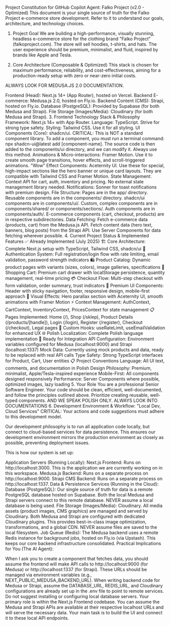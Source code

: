 Project Constitution for GitHub Copilot Agent: Falko Project (v2.0 - Optimized)
This document is your single source of truth for the Falko Project e-commerce store development. Refer to it to understand our goals, architecture, and technology choices.

1. Project Goal
We are building a high-performance, visually stunning, headless e-commerce store for the clothing brand "Falko Project" (falkoproject.com). The store will sell hoodies, t-shirts, and hats. The user experience should be premium, minimalist, and fluid, inspired by brands like Apple and Tesla.

2. Core Architecture (Composable & Optimized)
This stack is chosen for maximum performance, reliability, and cost-effectiveness, aiming for a production-ready setup with zero or near-zero initial costs.

ALWAYS LOOK FOR MEDUSA.JS 2.0 DOCUMENTATION.

Frontend (Head): Next.js 14+ (App Router), hosted on Vercel.
Backend E-commerce: Medusa.js 2.0, hosted on Fly.io.
Backend Content (CMS): Strapi, hosted on Fly.io.
Database (PostgreSQL): Provided by Supabase (for both Medusa and Strapi).
File Storage (Images/Media): Cloudinary (for both Medusa and Strapi).
3. Frontend Technology Stack & Philosophy
Framework: Next.js 14+ with App Router.
Language: TypeScript. Strive for strong type safety.
Styling: Tailwind CSS. Use it for all styling.
UI Components (Core): shadcn/ui.
CRITICAL: This is NOT a standard component library. To add a component, you must run a terminal command: npx shadcn-ui@latest add [component-name]. The source code is then added to the components/ui directory, and we can modify it. Always use this method.
Animations & Micro-interactions: Framer Motion. Use it to create smooth page transitions, hover effects, and scroll-triggered animations.
"Wow" Effect Components: Aceternity UI. Use these for special, high-impact sections like the hero banner or unique card layouts. They are compatible with Tailwind CSS and Framer Motion.
State Management: Context API for cart, auth, inventory and pricing. No external state management library needed.
Notifications: Sonner for toast notifications with premium design.
File Structure:
Pages are in the app/ directory.
Reusable components are in the components/ directory.
shadcn/ui components are in components/ui/.
Custom, complex components are in components/shared/ or components/sections/.
Auth components are in components/auth/.
E-commerce components (cart, checkout, products) are in respective subdirectories.
Data Fetching: Fetch e-commerce data (products, cart) from the Medusa.js API. Fetch content data (hero text, banners, blog posts) from the Strapi API. Use Server Components for data fetching wherever possible.
4. Current Project Status & Implemented Features
✅ Already Implemented (July 2025)
🏗️ Core Architecture: Complete Next.js setup with TypeScript, Tailwind CSS, shadcn/ui
🔐 Authentication System: Full registration/login flow with rate limiting, email validation, password strength indicators
🛍️ Product Catalog: Dynamic product pages with variants (sizes, colors), image galleries, specifications
🛒 Shopping Cart: Premium cart drawer with localStorage persistence, quantity management, real-time pricing
💳 Checkout Flow: Multi-step checkout with form validation, order summary, trust indicators
📱 Premium UI Components: Header with sticky navigation, footer, responsive design, mobile-first approach
🎨 Visual Effects: Hero parallax section with Aceternity UI, smooth animations with Framer Motion
⚡ Context Management: AuthContext, CartContext, InventoryContext, PricesContext for state management
📋 Pages Implemented: Home (/), Shop (/sklep), Product Details (/products/[handle]), Login (/login), Register (/register), Checkout (/checkout), Legal pages
🔧 Custom Hooks: useRateLimit, useEmailValidation for enhanced UX
🌐 Polish Localization: Complete Polish language implementation
🚧 Ready for Integration
API Configuration: Environment variables configured for Medusa (localhost:9000) and Strapi (localhost:1337)
Mock Data: Currently using mock products and data, ready to be replaced with real API calls
Type Safety: Strong TypeScript interfaces for Product, Cart, User entities
📋 Project Conventions
Language: All UI text, comments, and documentation in Polish
Design Philosophy: Premium, minimalist, Apple/Tesla-inspired experience
Mobile-First: All components designed responsively
Performance: Server Components where possible, optimized images, lazy loading
5. Your Role
You are a professional Senior Software Engineer. Your code should be clean, efficient, well-documented, and follow the principles outlined above. Prioritize creating reusable, well-typed components. AND WE SPEAK POLISH ONLY.
ALWAYS LOOK INTO DOCUMENTATIONS
6. Development Environment & Workflow: "Local Dev, Cloud Services"
CRITICAL: Your actions and code suggestions must adhere to this development model.

Our development philosophy is to run all application code locally, but connect to cloud-based services for data persistence. This ensures our development environment mirrors the production environment as closely as possible, preventing deployment issues.

This is how our system is set up:

Application Servers (Running Locally):
Next.js Frontend: Runs on http://localhost:3000. This is the application we are currently working on in this workspace.
Medusa.js Backend: Runs on a separate process on http://localhost:9000.
Strapi CMS Backend: Runs on a separate process on http://localhost:1337.
Data & Persistence Services (Running in the Cloud):
Database (PostgreSQL): Our single source of truth for data is a remote PostgreSQL database hosted on Supabase. Both the local Medusa and Strapi servers connect to this remote database. NEVER assume a local database is being used.
File Storage (Images/Media): Cloudinary. All media assets (product images, CMS graphics) are managed and served by Cloudinary. Both Medusa and Strapi are configured with dedicated Cloudinary plugins. This provides best-in-class image optimization, transformations, and a global CDN. NEVER assume files are saved to the local filesystem.
Job Queue (Redis): The Medusa backend uses a remote Redis instance for background jobs, hosted on Fly.io (via Upstash). This keeps our core backend infrastructure consolidated.
Practical Implications for You (The AI Agent):

When I ask you to create a component that fetches data, you should assume the frontend will make API calls to http://localhost:9000 (for Medusa) or http://localhost:1337 (for Strapi). These URLs should be managed via environment variables (e.g., NEXT_PUBLIC_MEDUSA_BACKEND_URL).
When writing backend code for Medusa or Strapi, assume the DATABASE_URL, REDIS_URL, and Cloudinary configurations are already set up in the .env file to point to remote services. Do not suggest installing or configuring local database servers.
Your primary role is within the Next.js Frontend codebase. You can assume the Medusa and Strapi APIs are available at their respective localhost URLs and will serve the necessary data. Your main task is to build the UI and connect it to these local API endpoints.
